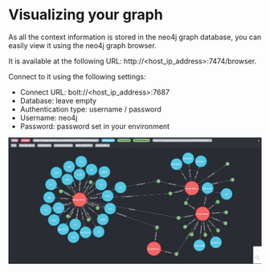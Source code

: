 # Visualizing your graph

As all the context information is stored in the neo4j graph database, you can easily view it using the neo4j graph browser.

It is available at the following URL: http://<host_ip_address>:7474/browser.

Connect to it using the following settings:
- Connect URL: bolt://<host_ip_address>:7687
- Database: leave empty
- Authentication type: username / password
- Username: neo4j
- Password: password set in your environment

![Sample view of the neo4j browser](images/neo4j_browser.png)
